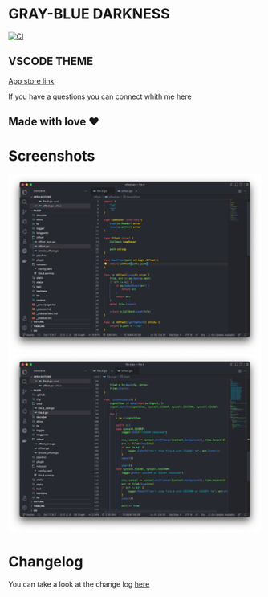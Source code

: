 # GRAY-BLUE DARKNESS 
[![CI](https://github.com/Runinterface/GREY-BLUE-DARKNESS/actions/workflows/main.yml/badge.svg)](https://github.com/Runinterface/GREY-BLUE-DARKNESS/blob/main/.github/workflows/main.yml)
## VSCODE THEME
[App store link](https://marketplace.visualstudio.com/items?itemName=GREY-BLUEDARKNESS.grey-blue-darkness&ssr=false#overview)

If you have a questions you can connect whith me [here](https://runinterface.tech)

## Made with love ❤️

# Screenshots
![1](screenshots/1.png)
![2](screenshots/2.png)


# Changelog

You can take a look at the change log [here](https://github.com/Runinterface/GREY-BLUE-DARKNESS/blob/main/CHANGELOG.md)